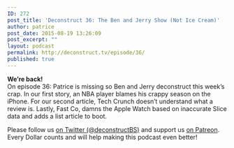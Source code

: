 ```yaml
---
ID: 272
post_title: 'Deconstruct 36: The Ben and Jerry Show (Not Ice Cream)'
author: patrice
post_date: 2015-08-19 13:26:09
post_excerpt: ""
layout: podcast
permalink: http://deconstruct.tv/episode/36/
published: true
---
```

<p>
<strong>We’re back!</strong><br />On episode 36: Patrice is missing so Ben and Jerry deconstruct this week’s crap.  In our first story, an NBA player blames his crappy season on the iPhone.  For our second article, Tech Crunch doesn’t understand what a review is.  Lastly, Fast Co, damns the Apple Watch based on inaccurate Slice data and adds a list article to boot.
</p>
<p>Please follow us <a href="http://twitter.com/deconstructBS">on Twitter (@deconstructBS)</a> and support us <a href="http://patreon.com/deconstruct">on Patreon</a>. Every Dollar counts and will help making this podcast even better!
</p>